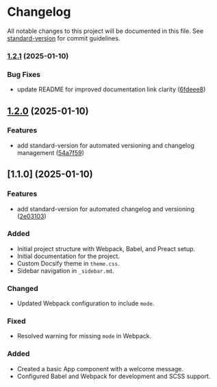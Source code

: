 # Changelog

All notable changes to this project will be documented in this file. See [standard-version](https://github.com/conventional-changelog/standard-version) for commit guidelines.

### [1.2.1](https://github.com/paulirv/peapodcms/compare/v1.2.0...v1.2.1) (2025-01-10)


### Bug Fixes

* update README for improved documentation link clarity ([6fdeee8](https://github.com/paulirv/peapodcms/commit/6fdeee8a4aaa4c3ad3fb4495e10d03c6453b9b77))

## [1.2.0](https://github.com/paulirv/peapodcms/compare/v1.1.0...v1.2.0) (2025-01-10)


### Features

* add standard-version for automated versioning and changelog management ([54a7f59](https://github.com/paulirv/peapodcms/commit/54a7f5949623a0c1e2211bdb87058aad459e7ca0))

## [1.1.0] (2025-01-10)

### Features

* add standard-version for automated changelog and versioning ([2e03103](https://github.com/paulirv/peapodcms/commit/2e031036fa0e81c9a024dff937795304ed92b6c3))

### Added
- Initial project structure with Webpack, Babel, and Preact setup.
- Initial documentation for the project.
- Custom Docsify theme in `theme.css`.
- Sidebar navigation in `_sidebar.md`.

### Changed
- Updated Webpack configuration to include `mode`.

### Fixed
- Resolved warning for missing `mode` in Webpack.

### Added
- Created a basic App component with a welcome message.
- Configured Babel and Webpack for development and SCSS support.
